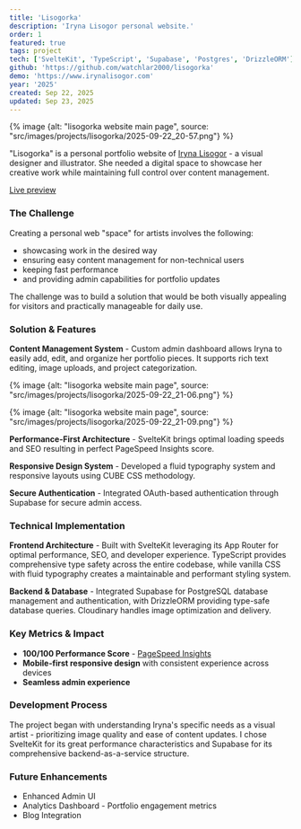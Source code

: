 ```yaml
---
title: 'Lisogorka'
description: 'Iryna Lisogor personal website.'
order: 1
featured: true
tags: project
tech: ['SvelteKit', 'TypeScript', 'Supabase', 'Postgres', 'DrizzleORM']
github: 'https://github.com/watchlar2000/lisogorka'
demo: 'https://www.irynalisogor.com'
year: '2025'
created: Sep 22, 2025
updated: Sep 23, 2025
---
```


{% image {alt: "lisogorka website main page", source: "src/images/projects/lisogorka/2025-09-22_20-57.png"} %}

"Lisogorka" is a personal portfolio website of [Iryna Lisogor](https://www.instagram.com/iryna_lisogor/) - a visual designer and illustrator. She needed a digital space to showcase her creative work while maintaining full control over content management.

<div class="font-display wrapper | reference-block" data-wrapper-type="inner"><a href="https://www.irynalisogor.com">Live preview</a></div>

### The Challenge

Creating a personal web "space" for artists involves the following:

- showcasing work in the desired way
- ensuring easy content management for non-technical users
- keeping fast performance
- and providing admin capabilities for portfolio updates

The challenge was to build a solution that would be both visually appealing for visitors and practically manageable for daily use.

### Solution & Features

**Content Management System** - Custom admin dashboard allows Iryna to easily add, edit, and organize her portfolio pieces. It supports rich text editing, image uploads, and project categorization.

<p>
{% image {alt: "lisogorka website main page", source: "src/images/projects/lisogorka/2025-09-22_21-06.png"} %}
</p>
<p>
{% image {alt: "lisogorka website main page", source: "src/images/projects/lisogorka/2025-09-22_21-09.png"} %}
</p>

**Performance-First Architecture** - SvelteKit brings optimal loading speeds and SEO resulting in perfect PageSpeed Insights score.

**Responsive Design System** - Developed a fluid typography system and responsive layouts using CUBE CSS methodology.

**Secure Authentication** - Integrated OAuth-based authentication through Supabase for secure admin access.

### Technical Implementation

**Frontend Architecture** - Built with SvelteKit leveraging its App Router for optimal performance, SEO, and developer experience. TypeScript provides comprehensive type safety across the entire codebase, while vanilla CSS with fluid typography creates a maintainable and performant styling system.

**Backend & Database** - Integrated Supabase for PostgreSQL database management and authentication, with DrizzleORM providing type-safe database queries. Cloudinary handles image optimization and delivery.

### Key Metrics & Impact

- **100/100 Performance Score** - [PageSpeed Insights](https://pagespeed.web.dev/analysis/https-www-irynalisogor-com/tud04bra5g?form_factor=desktop)
- **Mobile-first responsive design** with consistent experience across devices
- **Seamless admin experience**

### Development Process

The project began with understanding Iryna's specific needs as a visual artist - prioritizing image quality and ease of content updates. I chose SvelteKit for its great performance characteristics and Supabase for its comprehensive backend-as-a-service structure.

### Future Enhancements

- Enhanced Admin UI
- Analytics Dashboard - Portfolio engagement metrics
- Blog Integration
